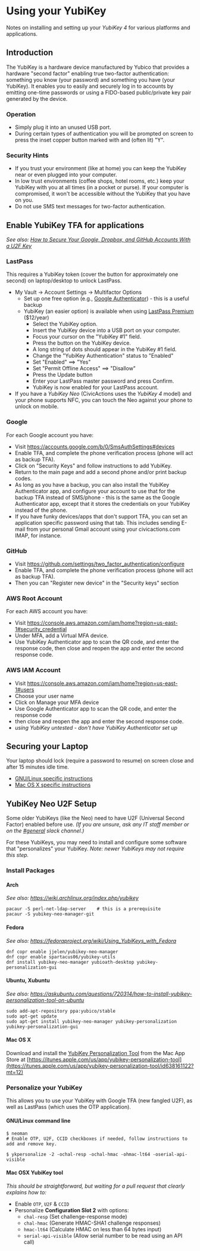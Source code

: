 # Using your YubiKey

Notes on installing and setting up your _YubiKey 4_ for various platforms and applications.

## Introduction

The YubiKey is a hardware device manufactured by Yubico that provides a hardware "second factor" enabling true two-factor authentication: something you know (your password) and something you have (your YubiKey). It enables you to easily and securely log in to accounts by emitting one-time passwords or using a FIDO-based public/private key pair generated by the device.

### Operation

- Simply plug it into an unused USB port.
- During certain types of authentication you will be prompted on screen to press the inset copper button marked with and (often lit) "Y".

### Security Hints

- If you trust your environment (like at home) you can keep the YubiKey near or even plugged into your computer.
- In low trust environments (coffee shops, hotel rooms, etc.) keep your YubiKey with you at all times (in a pocket or purse). If your computer is compromised, it won't be accessible without the YubiKey that you have on you.
- Do not use SMS text messages for two-factor authentication.

## Enable YubiKey TFA for applications

_See also: [How to Secure Your Google, Dropbox, and GitHub Accounts With a U2F Key](http://www.howtogeek.com/232360/how-to-secure-your-google-dropbox-and-github-accounts-with-a-u2f-key/)_

### LastPass

This requires a YubiKey token (cover the button for approximately one second) on laptop/desktop to unlock LastPass.

<!-- prettier-ignore-start -->

- My Vault -> Account Settings -> Multifactor Options
  - Set up one free option (e.g., [Google Authenticator](https://support.google.com/accounts/answer/1066447?hl=en)) - this is a useful backup
  - YubiKey (an easier option) is available when using [LastPass Premium](https://lastpass.com/yubico/) ($12/year)
    - Select the YubiKey option.
    - Insert the YubiKey device into a USB port on your computer.
    - Focus your cursor on the "YubiKey #1" field.
    - Press the button on the YubiKey device.
    - A long string of dots should appear in the YubiKey #1 field.
    - Change the "YubiKey Authentication" status to "Enabled"
    - Set "Enabled" ==> "Yes"
    - Set "Permit Offline Access" ==> "Disallow"
    - Press the Update button
    - Enter your LastPass master password and press Confirm.
    - YubiKey is now enabled for your LastPass account.
- If you have a _YubiKey Neo_ (CivicActions uses the _YubiKey 4_ model) and your phone supports NFC, you can touch the Neo against your phone to unlock on mobile.

<!-- prettier-ignore-end -->

### Google

For each Google account you have:

- Visit <https://accounts.google.com/b/0/SmsAuthSettings#devices>
- Enable TFA, and complete the phone verification process (phone will act as backup TFA).
- Click on "Security Keys" and follow instructions to add YubiKey.
- Return to the main page and add a second phone and/or print backup codes.
- As long as you have a backup, you can also install the YubiKey Authenticator app, and configure your account to use that for the backup TFA instead of SMS/phone - this is the same as the Google Authenticator app, except that it stores the credentials on your YubiKey instead of the phone.
- If you have funky devices/apps that don't support TFA, you can set an application specific password using that tab. This includes sending E-mail from your personal Gmail account using your civicactions.com IMAP, for instance.

### GitHub

- Visit <https://github.com/settings/two_factor_authentication/configure>
- Enable TFA, and complete the phone verification process (phone will act as backup TFA).
- Then you can "Register new device" in the "Security keys" section

### AWS Root Account

For each AWS account you have:

- Visit <https://console.aws.amazon.com/iam/home?region=us-east-1#security_credential>
- Under MFA, add a Virtual MFA device.
- Use YubiKey Authenticator app to scan the QR code, and enter the response code, then close and reopen the app and enter the second response code.

### AWS IAM Account

- Visit <https://console.aws.amazon.com/iam/home?region=us-east-1#users>
- Choose your user name
- Click on Manage your MFA device
- Use Google Authenticator app to scan the QR code, and enter the response code
- then close and reopen the app and enter the second response code.
- _using YubiKey untested - don't have YubiKey Authenticator set up_

## Securing your Laptop

Your laptop should lock (require a password to resume) on screen close and after 15 minutes idle time.

- [GNU/Linux specific instructions](linux.md)
- [Mac OS X specific instructions](macosx.md)

## YubiKey Neo U2F Setup

Some older YubiKeys (like the Neo) need to have U2F (Universal Second Factor) enabled before use. _(If you are unsure, ask any IT staff member or on the [#general](https://civicactions.slack.com/messages/general) slack channel.)_

For these YubiKeys, you may need to install and configure some software that "personalizes" your YubiKey. _Note: newer YubiKeys may not require this step._

### Install Packages

#### Arch

_See also: <https://wiki.archlinux.org/index.php/yubikey>_

```
pacaur -S perl-net-ldap-server    # this is a prerequisite
pacaur -S yubikey-neo-manager-git
```

#### Fedora

_See also: <https://fedoraproject.org/wiki/Using_YubiKeys_with_Fedora>_

```
dnf copr enable jjelen/yubikey-neo-manager
dnf copr enable spartacus06/yubikey-utils
dnf install yubikey-neo-manager yubioath-desktop yubikey-personalization-gui
```

#### Ubuntu, Xubuntu

_See also: <https://askubuntu.com/questions/720314/how-to-install-yubikey-personalization-tool-on-ubuntu>_

```
sudo add-apt-repository ppa:yubico/stable
sudo apt-get update
sudo apt-get install yubikey-neo-manager yubikey-personalization yubikey-personalization-gui
```

#### Mac OS X

Download and install the [YubiKey Personalization Tool](https://itunes.apple.com/us/app/yubikey-personalization-tool/id638161122?mt=12) from the Mac App Store at [https://itunes.apple.com/us/app/yubikey-personalization-tool](https://itunes.apple.com/us/app/yubikey-personalization-tool/id638161122?mt=12)

### Personalize your YubiKey

This allows you to use your YubiKey with Google TFA (new fangled U2F), as well as LastPass (which uses the OTP application).

#### GNU/Linux command line

```
$ neoman
# Enable OTP, U2F, CCID checkboxes if needed, follow instructions to add and remove key.

​$ ykpersonalize -2 -ochal-resp -ochal-hmac -ohmac-lt64 -oserial-api-visible
```

#### Mac OSX YubiKey tool

_This should be straightforward, but waiting for a pull request that clearly explains how to:_

- Enable `OTP`, `U2F` & `CCID`
- Personalize **Configuration Slot 2** with options:
  - `chal-resp` (Set challenge-response mode)
  - `chal-hmac` (Generate HMAC-SHA1 challenge responses)
  - `hmac-lt64` (Calculate HMAC on less than 64 bytes input)
  - `serial-api-visible` (Allow serial number to be read using an API call)
